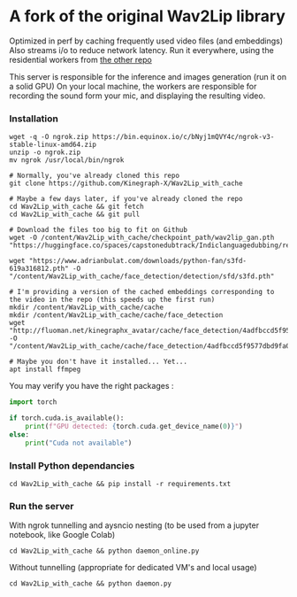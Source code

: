 # A fork of the original Wav2Lip library

Optimized in perf by caching frequently used video files (and embeddings)
Also streams i/o to reduce network latency.
Run it everywhere, using the residential workers from [the other repo](https://github.com/Kinegraph-X/Wav2Lip_resident)

This server is responsible for the inference and images generation (run it on a solid GPU)
On your local machine, the workers are responsible for recording the sound form your mic, and displaying the resulting video.

### Installation

```shell
wget -q -O ngrok.zip https://bin.equinox.io/c/bNyj1mQVY4c/ngrok-v3-stable-linux-amd64.zip
unzip -o ngrok.zip
mv ngrok /usr/local/bin/ngrok

# Normally, you've already cloned this repo
git clone https://github.com/Kinegraph-X/Wav2Lip_with_cache

# Maybe a few days later, if you've already cloned the repo
cd Wav2Lip_with_cache && git fetch
cd Wav2Lip_with_cache && git pull

# Download the files too big to fit on Github
wget -O /content/Wav2Lip_with_cache/checkpoint_path/wav2lip_gan.pth "https://huggingface.co/spaces/capstonedubtrack/Indiclanguagedubbing/resolve/416598a2eefa2f1b02bea859bda45f18208a53cb/wav2lip_gan.pth"

wget "https://www.adrianbulat.com/downloads/python-fan/s3fd-619a316812.pth" -O "/content/Wav2Lip_with_cache/face_detection/detection/sfd/s3fd.pth"

# I'm providing a version of the cached embeddings corresponding to the video in the repo (this speeds up the first run)
mkdir /content/Wav2Lip_with_cache/cache
mkdir /content/Wav2Lip_with_cache/cache/face_detection
wget "http://fluoman.net/kinegraphx_avatar/cache/face_detection/4adfbccd5f9577dbd9fa024cac6fd5fb_face_detection_master.npy" -O "/content/Wav2Lip_with_cache/cache/face_detection/4adfbccd5f9577dbd9fa024cac6fd5fb_face_detection_master.npy"

# Maybe you don't have it installed... Yet...
apt install ffmpeg
```

You may verify you have the right packages :

```python
import torch

if torch.cuda.is_available():
    print(f"GPU detected: {torch.cuda.get_device_name(0)}")
else:
    print("Cuda not available")
```

### Install Python dependancies

```shell
cd Wav2Lip_with_cache && pip install -r requirements.txt
```

### Run the server

With ngrok tunnelling and aysncio nesting (to be used from a jupyter notebook, like Google Colab)

```shell
cd Wav2Lip_with_cache && python daemon_online.py
```

Without tunnelling (appropriate for dedicated VM's and local usage)

```shell
cd Wav2Lip_with_cache && python daemon.py
```